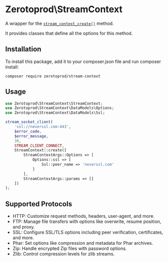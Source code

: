 # Zerotoprod\StreamContext

A wrapper for the [`stream_context_create()`](https://www.php.net/manual/en/function.stream-context-create.php) method.

It provides classes that define all the options for this method.

## Installation

To install this package, add it to your composer.json file and run composer install:

```shell
composer require zerotoprod/stream-context
```

## Usage

```php
use Zerotoprod\StreamContext\StreamContext;
use Zerotoprod\StreamContext\DataModels\Options;
use Zerotoprod\StreamContext\DataModels\Ssl;

stream_socket_client(
    'ssl://neverssl.com:443',
    $error_code,
    $error_message,
    30,
    STREAM_CLIENT_CONNECT,
    StreamContext::create([
        StreamContextArgs::Options => [
            Options::ssl => [
                Ssl::peer_name => 'neverssl.com'
            ]
        ],
        StreamContextArgs::params => []
    ])
);
```

## Supported Protocols

- HTTP: Customize request methods, headers, user-agent, and more.
- FTP: Manage file transfers with options like overwrite, resume position, and proxy.
- SSL: Configure SSL/TLS options including peer verification, certificates, and more.
- Phar: Set options like compression and metadata for Phar archives.
- Zip: Handle encrypted Zip files with password options.
- Zlib: Control compression levels for zlib streams.